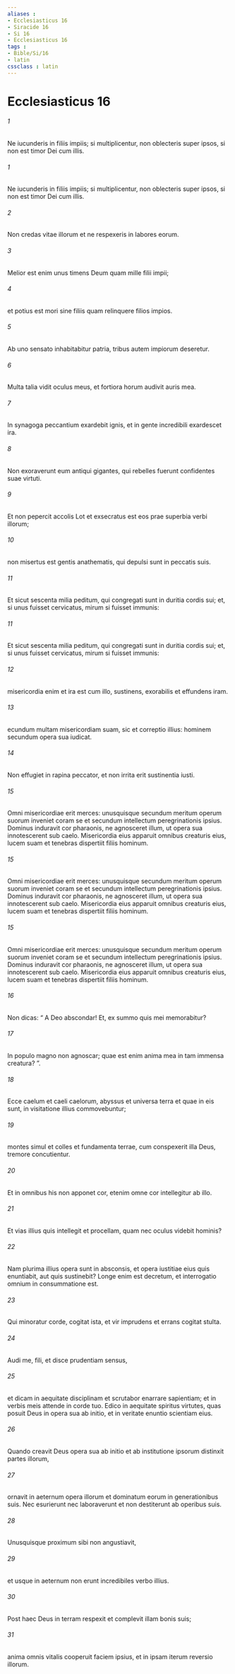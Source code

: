 ```yaml
---
aliases : 
- Ecclesiasticus 16
- Siracide 16
- Si 16
- Ecclesiasticus 16
tags : 
- Bible/Si/16
- latin
cssclass : latin
---
```


# Ecclesiasticus 16

###### 1
Ne iucunderis in filiis impiis; si multiplicentur, non oblecteris super ipsos, si non est timor Dei cum illis.
###### 1
Ne iucunderis in filiis impiis; si multiplicentur, non oblecteris super ipsos, si non est timor Dei cum illis.
###### 2
Non credas vitae illorum et ne respexeris in labores eorum.
###### 3
Melior est enim unus timens Deum quam mille filii impii;
###### 4
et potius est mori sine filiis quam relinquere filios impios.
###### 5
Ab uno sensato inhabitabitur patria, tribus autem impiorum deseretur.
###### 6
Multa talia vidit oculus meus, et fortiora horum audivit auris mea.
###### 7
In synagoga peccantium exardebit ignis, et in gente incredibili exardescet ira.
###### 8
Non exoraverunt eum antiqui gigantes, qui rebelles fuerunt confidentes suae virtuti.
###### 9
Et non pepercit accolis Lot et exsecratus est eos prae superbia verbi illorum;
###### 10
non misertus est gentis anathematis, qui depulsi sunt in peccatis suis.
###### 11
Et sicut sescenta milia peditum, qui congregati sunt in duritia cordis sui; et, si unus fuisset cervicatus, mirum si fuisset immunis:
###### 11
Et sicut sescenta milia peditum, qui congregati sunt in duritia cordis sui; et, si unus fuisset cervicatus, mirum si fuisset immunis:
###### 12
misericordia enim et ira est cum illo, sustinens, exorabilis et effundens iram.
###### 13
ecundum multam misericordiam suam, sic et correptio illius: hominem secundum opera sua iudicat.
###### 14
Non effugiet in rapina peccator, et non irrita erit sustinentia iusti.
###### 15
Omni misericordiae erit merces: unusquisque secundum meritum operum suorum inveniet coram se et secundum intellectum peregrinationis ipsius. Dominus induravit cor pharaonis, ne agnosceret illum, ut opera sua innotescerent sub caelo. Misericordia eius apparuit omnibus creaturis eius, lucem suam et tenebras dispertiit filiis hominum.
###### 15
Omni misericordiae erit merces: unusquisque secundum meritum operum suorum inveniet coram se et secundum intellectum peregrinationis ipsius. Dominus induravit cor pharaonis, ne agnosceret illum, ut opera sua innotescerent sub caelo. Misericordia eius apparuit omnibus creaturis eius, lucem suam et tenebras dispertiit filiis hominum.
###### 15
Omni misericordiae erit merces: unusquisque secundum meritum operum suorum inveniet coram se et secundum intellectum peregrinationis ipsius. Dominus induravit cor pharaonis, ne agnosceret illum, ut opera sua innotescerent sub caelo. Misericordia eius apparuit omnibus creaturis eius, lucem suam et tenebras dispertiit filiis hominum.
###### 16
Non dicas: “ A Deo abscondar! Et, ex summo quis mei memorabitur?
###### 17
In populo magno non agnoscar; quae est enim anima mea in tam immensa creatura? ”.
###### 18
Ecce caelum et caeli caelorum, abyssus et universa terra et quae in eis sunt, in visitatione illius commovebuntur;
###### 19
montes simul et colles et fundamenta terrae, cum conspexerit illa Deus, tremore concutientur.
###### 20
Et in omnibus his non apponet cor, etenim omne cor intellegitur ab illo.
###### 21
Et vias illius quis intellegit et procellam, quam nec oculus videbit hominis?
###### 22
Nam plurima illius opera sunt in absconsis, et opera iustitiae eius quis enuntiabit, aut quis sustinebit? Longe enim est decretum, et interrogatio omnium in consummatione est.
###### 23
Qui minoratur corde, cogitat ista, et vir imprudens et errans cogitat stulta.
###### 24
Audi me, fili, et disce prudentiam sensus,
###### 25
et dicam in aequitate disciplinam et scrutabor enarrare sapientiam; et in verbis meis attende in corde tuo. Edico in aequitate spiritus virtutes, quas posuit Deus in opera sua ab initio, et in veritate enuntio scientiam eius.
###### 26
Quando creavit Deus opera sua ab initio et ab institutione ipsorum distinxit partes illorum,
###### 27
ornavit in aeternum opera illorum et dominatum eorum in generationibus suis. Nec esurierunt nec laboraverunt et non destiterunt ab operibus suis.
###### 28
Unusquisque proximum sibi non angustiavit,
###### 29
et usque in aeternum non erunt incredibiles verbo illius.
###### 30
Post haec Deus in terram respexit et complevit illam bonis suis;
###### 31
anima omnis vitalis cooperuit faciem ipsius, et in ipsam iterum reversio illorum.
